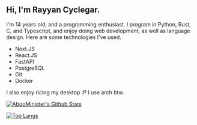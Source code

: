 ## Hi, I'm Rayyan Cyclegar.

I'm 14 years old, and a programming enthusiast. I program in Python, Rust, C, and Typescript, and enjoy doing web development, as well as language design. Here are some technologies I've used.

* Next.JS
* React.JS
* FastAPI
* PostgreSQL
* Git
* Docker

I also enjoy ricing my desktop :P
I use arch btw.

[![AbooMinister's Github Stats](https://github-readme-stats.vercel.app/api?username=AbooMinister25&theme=material-palenight&show_icons=true)](https://github.com/anuraghazra/github-readme-stats) 

[![Top Langs](https://github-readme-stats.vercel.app/api/top-langs/?username=AbooMinister25&theme=material-palenight)](https://github.com/anuraghazra/github-readme-stats)

